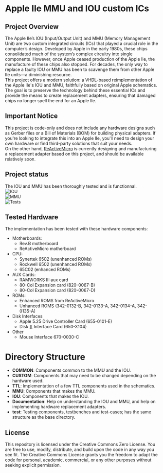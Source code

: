 # Apple IIe MMU and IOU custom ICs

## Project Overview

The Apple IIe’s IOU (Input/Output Unit) and MMU (Memory Management Unit) are two custom integrated circuits (ICs) that played a crucial role in the computer’s design. Developed by Apple in the early 1980s, these chips consolidated much of the system’s complex circuitry into single components. However, once Apple ceased production of the Apple IIe, the manufacture of these chips also stopped. For decades, the only way to replace a faulty IOU or MMU has been to scavenge them from other Apple IIe units—a diminishing resource.
<br/>
This project offers a modern solution: a VHDL-based reimplementation of the Apple IIe's IOU and MMU, faithfully based on original Apple schematics. The goal is to preserve the technology behind these essential ICs and provide the means to create replacement adapters, ensuring that damaged chips no longer spell the end for an Apple IIe.

## Important Notice

This project is code-only and does not include any hardware designs such as Gerber files or a Bill of Materials (BOM) for building physical adapters. If you're looking to integrate this into an Apple IIe, you'll need to design your own hardware or find third-party solutions that suit your needs.
<br/>
On the other hand, [ReActiveMicro](https://www.reactivemicro.com/) is currently designing and manufacturing a replacement adapter based on this project, and should be available relatively soon.

## Project status
The IOU and MMU has been thoroughly tested and is functionnal.
<br/>
![IOU](https://img.shields.io/github/issues-search?query=repo%3Afrozen-signal%2FApple_IIe_MMU_IOU%20is%3Aopen%20label%3Abug%20label%3AIOU&label=IOU%20Issues
)<br/>
![MMU](https://img.shields.io/github/issues-search?query=repo%3Afrozen-signal%2FApple_IIe_MMU_IOU%20is%3Aopen%20label%3Abug%20label%3AMMU&label=MMU%20Issues
)<br/>
![Tests](https://img.shields.io/badge/Tests-Thoroughly_tested-green)<br/>

## Tested Hardware
The implementation has been tested with these hardware components:

- Motherboards:
  - Rev.B motherboard
  - ReActiveMicro motherboard
- CPU:
  - Synertek 6502 (unenhanced ROMs)
  - Rockwell 6502 (unenhanced ROMs)
  - 65C02 (enhanced ROMs)
- AUX Cards:
  - RAMWORKS III aux card
  - 80-Col Expansion card (820-0067-B)
  - 80-Col Expansion card (820-0067-D)
- ROMs:
  - Enhanced ROMS from ReActiveMicro
  - Unhanced ROMS (342-0132-B, 342-0133-A, 342-0134-A, 342-0135-A)
- Disk Interfaces
  - Apple 5.25 Drive Controller Card (655-0101-E)
  - Disk ][ Interface Card (650-X104)
- Other
  - Mouse Interface 670-0030-C

# Directory Structure
* **COMMON**: Components common to the MMU and the IOU.
* **CUSTOM**: Components that may need to be changed depending on the hardware used.
* **TTL**: Implementation of a few TTL components used in the schematics.
* **MMU**: Components that makes the MMU.
* **IOU**: Components that makes the IOU.
* **Documentation**: Help on understanding the IOU and MMU, and help on implementing hardware replacement adapters.
* **test**: Testing components, testbenches and test-cases; has the same structure as the base directory.

## License

This repository is licensed under the Creative Commons Zero License. You are free to use, modify, distribute, and build upon the code in any way you see fit. The Creative Commons License grants you the freedom to adapt the code for personal, academic, commercial, or any other purposes without seeking explicit permission.
